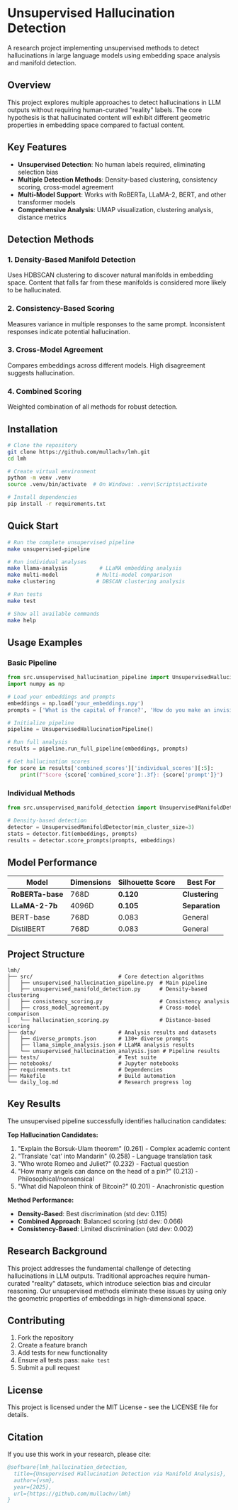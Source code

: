 # Unsupervised Hallucination Detection

A research project implementing unsupervised methods to detect hallucinations in large language models using embedding space analysis and manifold detection.

## Overview

This project explores multiple approaches to detect hallucinations in LLM outputs without requiring human-curated "reality" labels. The core hypothesis is that hallucinated content will exhibit different geometric properties in embedding space compared to factual content.

## Key Features

- **Unsupervised Detection**: No human labels required, eliminating selection bias
- **Multiple Detection Methods**: Density-based clustering, consistency scoring, cross-model agreement
- **Multi-Model Support**: Works with RoBERTa, LLaMA-2, BERT, and other transformer models
- **Comprehensive Analysis**: UMAP visualization, clustering analysis, distance metrics

## Detection Methods

### 1. Density-Based Manifold Detection
Uses HDBSCAN clustering to discover natural manifolds in embedding space. Content that falls far from these manifolds is considered more likely to be hallucinated.

### 2. Consistency-Based Scoring
Measures variance in multiple responses to the same prompt. Inconsistent responses indicate potential hallucination.

### 3. Cross-Model Agreement
Compares embeddings across different models. High disagreement suggests hallucination.

### 4. Combined Scoring
Weighted combination of all methods for robust detection.

## Installation

```bash
# Clone the repository
git clone https://github.com/mullachv/lmh.git
cd lmh

# Create virtual environment
python -m venv .venv
source .venv/bin/activate  # On Windows: .venv\Scripts\activate

# Install dependencies
pip install -r requirements.txt
```

## Quick Start

```bash
# Run the complete unsupervised pipeline
make unsupervised-pipeline

# Run individual analyses
make llama-analysis          # LLaMA embedding analysis
make multi-model            # Multi-model comparison
make clustering             # DBSCAN clustering analysis

# Run tests
make test

# Show all available commands
make help
```

## Usage Examples

### Basic Pipeline
```python
from src.unsupervised_hallucination_pipeline import UnsupervisedHallucinationPipeline
import numpy as np

# Load your embeddings and prompts
embeddings = np.load('your_embeddings.npy')
prompts = ['What is the capital of France?', 'How do you make an invisibility potion?']

# Initialize pipeline
pipeline = UnsupervisedHallucinationPipeline()

# Run full analysis
results = pipeline.run_full_pipeline(embeddings, prompts)

# Get hallucination scores
for score in results['combined_scores']['individual_scores'][:5]:
    print(f"Score {score['combined_score']:.3f}: {score['prompt']}")
```

### Individual Methods
```python
from src.unsupervised_manifold_detection import UnsupervisedManifoldDetector

# Density-based detection
detector = UnsupervisedManifoldDetector(min_cluster_size=3)
stats = detector.fit(embeddings, prompts)
results = detector.score_prompts(prompts, embeddings)
```

## Model Performance

| Model | Dimensions | Silhouette Score | Best For |
|-------|------------|------------------|----------|
| **RoBERTa-base** | 768D | **0.120** | **Clustering** |
| **LLaMA-2-7b** | 4096D | **0.105** | **Separation** |
| BERT-base | 768D | 0.083 | General |
| DistilBERT | 768D | 0.083 | General |

## Project Structure

```
lmh/
├── src/                           # Core detection algorithms
│   ├── unsupervised_hallucination_pipeline.py  # Main pipeline
│   ├── unsupervised_manifold_detection.py      # Density-based clustering
│   ├── consistency_scoring.py                  # Consistency analysis
│   ├── cross_model_agreement.py                # Cross-model comparison
│   └── hallucination_scoring.py                # Distance-based scoring
├── data/                          # Analysis results and datasets
│   ├── diverse_prompts.json       # 130+ diverse prompts
│   ├── llama_simple_analysis.json # LLaMA analysis results
│   └── unsupervised_hallucination_analysis.json # Pipeline results
├── tests/                         # Test suite
├── notebooks/                     # Jupyter notebooks
├── requirements.txt               # Dependencies
├── Makefile                       # Build automation
└── daily_log.md                   # Research progress log
```

## Key Results

The unsupervised pipeline successfully identifies hallucination candidates:

**Top Hallucination Candidates:**
1. "Explain the Borsuk-Ulam theorem" (0.261) - Complex academic content
2. "Translate 'cat' into Mandarin" (0.258) - Language translation task  
3. "Who wrote Romeo and Juliet?" (0.232) - Factual question
4. "How many angels can dance on the head of a pin?" (0.213) - Philosophical/nonsensical
5. "What did Napoleon think of Bitcoin?" (0.201) - Anachronistic question

**Method Performance:**
- **Density-Based**: Best discrimination (std dev: 0.115)
- **Combined Approach**: Balanced scoring (std dev: 0.066)
- **Consistency-Based**: Limited discrimination (std dev: 0.002)

## Research Background

This project addresses the fundamental challenge of detecting hallucinations in LLM outputs. Traditional approaches require human-curated "reality" datasets, which introduce selection bias and circular reasoning. Our unsupervised methods eliminate these issues by using only the geometric properties of embeddings in high-dimensional space.

## Contributing

1. Fork the repository
2. Create a feature branch
3. Add tests for new functionality
4. Ensure all tests pass: `make test`
5. Submit a pull request

## License

This project is licensed under the MIT License - see the LICENSE file for details.

## Citation

If you use this work in your research, please cite:

```bibtex
@software{lmh_hallucination_detection,
  title={Unsupervised Hallucination Detection via Manifold Analysis},
  author={vsm},
  year={2025},
  url={https://github.com/mullachv/lmh}
}
```